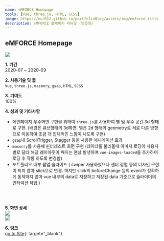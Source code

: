 ```yaml
---
name: eMFORCE Homepage
tools: [Vue, three.js, HTML, SCSS]
image: https://eunh12.github.io/portfolioBlog/assets/img/emforce_title.png
description: eMFORCE 홈페이지 리뉴얼 (반응형)
---
```


## eMFORCE Homepage
![](https://eunh12.github.io/portfolioBlog/assets/img/emforce_title.png)

**1. 기간**   
2020-07 ~ 2020-09   
  
**2. 사용기술 및 툴**   
`Vue`, `three.js`, `masonry`, `gsap`, `HTML`, `SCSS`   
  
**3. 기여도**   
100%   

**4. 성과 및 기타사항**   
- 메인페이지 우주화면 구현을 위하여 `three.js`를 사용하여 별 및 우주 공간 3d 형태로 구현. (배경은 큐브형태의 3d화면, 별은 2d 형태의 geometry로 서로 다른 방향으로 이동하여 조금 더 입체적인 느낌이 나도록 구현)  
- `gsap`내 ScrollTrigger, Stagger 등을 사용한 애니메이션 효과   
- `masonry`를 사용해 핀터레스트 화면 구현 (데이터를 불러올때 이미지 로딩이 사용자 별로 달라 해당 레이아웃이 깨지는 현상 발생하여 `vue-images-loaded`를 추가하여 로딩 후 작동 하도록 변경함)   
- 포트폴리오 내부 팝업 슬라이드 ( swiper 사용하였으나 센터 정렬 등의 디자인 구현이 되지 않아 slick으로 변경. 하지만 slick의 beforeChange 등의 event가 정확하게 동작하지 않아 vue 내부의 data로 저장하고 저장된 data 기준으로 슬라이더의 인터렉션 작업.)   
   
<br>    
<br>    
      

**5. 화면 상세**   
![](https://eunh12.github.io/portfolioBlog/assets/img/emforce_content.png)  
![](https://eunh12.github.io/portfolioBlog/assets/img/emforce_content2.png)  
   
**6. 링크**   
[go to Site](https://dbvz3778s760x.cloudfront.net/){: target="_blank"}
